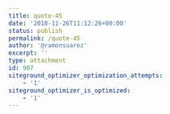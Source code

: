 ```yaml
---
title: quote-45
date: '2018-11-26T11:12:26+00:00'
status: publish
permalink: /quote-45
author: '@ramonsuarez'
excerpt: ''
type: attachment
id: 907
siteground_optimizer_optimization_attempts:
    - '1'
siteground_optimizer_is_optimized:
    - '1'
---
```

<!DOCTYPE html PUBLIC "-//W3C//DTD HTML 4.0 Transitional//EN" "http://www.w3.org/TR/REC-html40/loose.dtd">
<?xml encoding="UTF-8">
